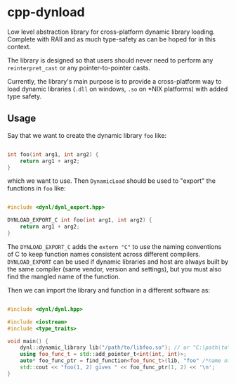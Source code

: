 # cpp-dynload

Low level abstraction library for cross-platform dynamic library loading. Complete with RAII and as much type-safety as
can be hoped for in this context.

The library is designed so that users should never need to perform any `reinterpret_cast` or any pointer-to-pointer
casts.

Currently, the library's main purpose is to provide a cross-platform way to load dynamic libraries (`.dll` on windows,
`.so` on *NIX platforms) with added type safety.

## Usage

Say that we want to create the dynamic library `foo` like:
```c++

int foo(int arg1, int arg2) {
    return arg1 + arg2;
}

```

which we want to use. Then `DynamicLoad` should be used to "export" the functions in `foo` like: 
```c++

#include <dynl/dynl_export.hpp>

DYNLOAD_EXPORT_C int foo(int arg1, int arg2) {
    return arg1 + arg2;
}

```

The `DYNLOAD_EXPORT_C` adds the `extern "C"` to use the naming conventions of C to keep function names consistent
across different compilers. `DYNLOAD_EXPORT` can be used if dynamic libraries and host are always built by the same
compiler (same vendor, version and settings), but you must also find the mangled name of the function.

Then we can import the library and function in a different software as:

```c++

#include <dynl/dynl.hpp>

#include <iostream>
#include <type_traits>

void main() {
    dynl::dynamic_library lib("/path/to/libfoo.so"); // or "C:\path\to\foo.dll"
    using foo_func_t = std::add_pointer_t<int(int, int)>;
    auto* foo_func_ptr = find_function<foo_func_t>(lib, "foo" /*name of the function*/);
    std::cout << "foo(1, 2) gives " << foo_func_ptr(1, 2) << '\n';
}

```
